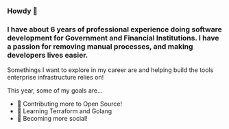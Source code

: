 ###  Howdy 🤠

### I have about 6 years of professional experience doing software development for Government and Financial Institutions. I have a passion for removing manual processes, and making developers lives easier.

Somethings I want to explore in my career are and helping build the tools enterprise infrastructure relies on!

This year, some of my goals are...

- 🤝 Contributing more to Open Source!
- 🦫 Learning Terraform and Golang
- 📣 Becoming more social!
